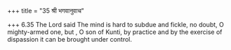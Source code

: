 +++
title = "35 श्री भगवानुवाच"

+++
6.35 The Lord said The mind is hard to subdue and fickle, no doubt, O
mighty-armed one, but , O son of Kunti, by practice and by the exercise
of dispassion it can be brought under control.
